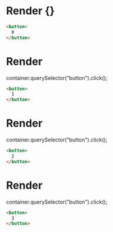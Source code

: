 # Render {}
```html
<button>
  0
</button>
```


# Render 
container.querySelector("button").click();

```html
<button>
  1
</button>
```


# Render 
container.querySelector("button").click();

```html
<button>
  2
</button>
```


# Render 
container.querySelector("button").click();

```html
<button>
  3
</button>
```